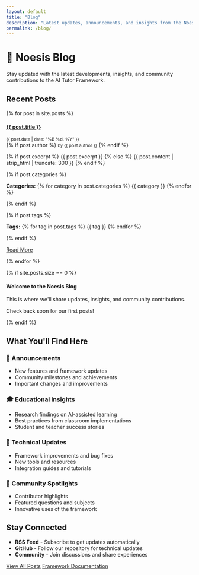 ```yaml
---
layout: default
title: "Blog"
description: "Latest updates, announcements, and insights from the Noesis AI Tutor Framework community"
permalink: /blog/
---
```


# 📖 Noesis Blog

Stay updated with the latest developments, insights, and community contributions to the AI Tutor Framework.

## Recent Posts

{% for post in site.posts %}

<div class="card mb-4">
<div class="card-header">
<div class="d-flex justify-content-between align-items-start">
<h4 class="mb-0">
<a href="{{ post.url | relative_url }}" class="text-decoration-none">{{ post.title }}</a>
</h4>
<small class="text-muted">{{ post.date | date: "%B %d, %Y" }}</small>
</div>
{% if post.author %}
<small class="text-muted">by {{ post.author }}</small>
{% endif %}
</div>
<div class="card-body">

{% if post.excerpt %}
{{ post.excerpt }}
{% else %}
{{ post.content | strip_html | truncate: 300 }}
{% endif %}

{% if post.categories %}
<p><strong>Categories:</strong> 
{% for category in post.categories %}
<span class="badge bg-secondary">{{ category }}</span>
{% endfor %}
</p>
{% endif %}

{% if post.tags %}
<p><strong>Tags:</strong> 
{% for tag in post.tags %}
<span class="badge bg-light text-dark">{{ tag }}</span>
{% endfor %}
</p>
{% endif %}

<a href="{{ post.url | relative_url }}" class="btn btn-primary btn-sm">Read More</a>

</div>
</div>

{% endfor %}

{% if site.posts.size == 0 %}
<div class="text-center">
<div class="card">
<div class="card-body">
<i class="fas fa-edit fa-3x text-muted mb-3"></i>
<h4 class="text-muted">Welcome to the Noesis Blog</h4>
<p class="text-muted">This is where we'll share updates, insights, and community contributions.</p>
<p class="text-muted">Check back soon for our first posts!</p>
</div>
</div>
</div>
{% endif %}

## What You'll Find Here

### 📢 Announcements
- New features and framework updates
- Community milestones and achievements
- Important changes and improvements

### 🎓 Educational Insights
- Research findings on AI-assisted learning
- Best practices from classroom implementations
- Student and teacher success stories

### 🔧 Technical Updates
- Framework improvements and bug fixes
- New tools and resources
- Integration guides and tutorials

### 👥 Community Spotlights
- Contributor highlights
- Featured questions and subjects
- Innovative uses of the framework

## Stay Connected

- **RSS Feed** - Subscribe to get updates automatically
- **GitHub** - Follow our repository for technical updates
- **Community** - Join discussions and share experiences

<a href="{{ '/blog/' | relative_url }}" class="btn btn-primary">View All Posts</a>
<a href="{{ '/framework/' | relative_url }}" class="btn btn-secondary">Framework Documentation</a>
